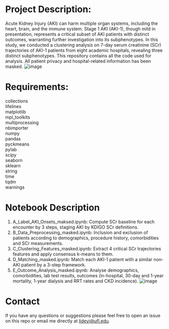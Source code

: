 # Project Description:
Acute Kidney Injury (AKI) can harm multiple organ systems, including the heart, brain, and the immune system. Stage 1 AKI (AKI-1), though mild in presentation, represents a critical subset of AKI patients with distinct outcomes, warranting further investigation into its subphenotypes. In this study, we conducted a clustering analysis on 7-day serum creatinine (SCr) trajectories of AKI-1 patients from eight academic hospitals, revealing three distinct subphenotypes. This repository contains all the code used for analysis. All patient privacy and hospital-related information has been masked.
![image](https://github.com/user-attachments/assets/57f7342a-b1e0-45b2-9564-79d7e458dc8f)


# Requirements:
collections  
lifelines  
matplotlib  
mpl_toolkits  
multiprocessing  
nbimporter  
numpy  
pandas  
pyckmeans  
pylab  
scipy  
seaborn  
sklearn  
string  
time  
tqdm  
warnings  

# Notebook Description
1. A_Label_AKI_Onsets_maksed.ipynb: Compute SCr baseline for each encounter by 3 steps, staging AKI by KDIGO SCr definitions.
2. B_Data_Preprocessing_masked.ipynb: Inclusion and exclusion of patients according to demographics, procedure history, comorbidities and SCr measurements.
3. C_Clustering_Features_masked.ipynb: Extract 4 critical SCr trajectories features and apply consensus k-means to them.
4. D_Matching_masked.ipynb: Match each AKI-1 patient with a similar non-AKI patient by a 3-step framework.
5. E_Outcome_Analysis_masked.ipynb: Analyse demographics, comorbidities, lab test results, outcomes (in-hospital, 30-day and 1-year mortality, 1-year dialysis and RRT rates and CKD incidence).
![image](https://github.com/user-attachments/assets/adbefb7f-cc2c-4221-b3c2-500bda923530)


# Contact
If you have any questions or suggestions please feel free to open an issue on this repo or email me directly at lideyi@ufl.edu.
